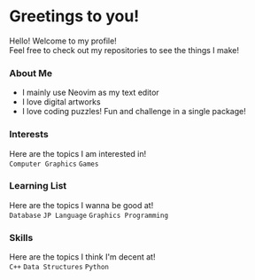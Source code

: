 # Greetings to you!
Hello! Welcome to my profile! <br>
Feel free to check out my repositories to see the things I make!

### About Me
+ I mainly use Neovim as my text editor
+ I love digital artworks 
+ I love coding puzzles! Fun and challenge in a single package!

### Interests
Here are the topics I am interested in! <br>
`Computer Graphics` `Games`

### Learning List
Here are the topics I wanna be good at! <br>
`Database` `JP Language` `Graphics Programming`

### Skills
Here are the topics I think I'm decent at! <br>
`C++` `Data Structures` `Python`
